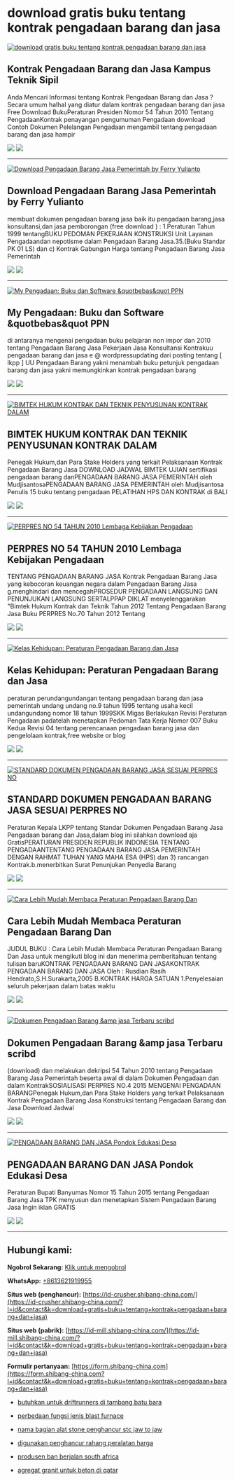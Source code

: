 # download gratis buku tentang kontrak pengadaan barang dan jasa

<a href="https://swt.shibang-china.com/?l=id&img&k=download+gratis+buku+tentang+kontrak+pengadaan+barang+dan+jasa" target="_blank">![download gratis buku tentang kontrak pengadaan barang dan jasa](http://static.shibang-china.com/all-800x300/1095.jpg)</a>

## Kontrak Pengadaan Barang dan Jasa Kampus Teknik Sipil
Anda Mencari Informasi tentang Kontrak Pengadaan Barang dan Jasa ? Secara umum halhal yang diatur dalam kontrak pengadaan barang dan jasa Free Download BukuPeraturan Presiden Nomor 54 Tahun 2010 Tentang PengadaanKontrak penayangan pengumuman Pengadaan download Contoh Dokumen Pelelangan Pengadaan mengambil tentang pengadaan barang dan jasa hampir


<a href="https://whatsapp.shibangsoft.com/WhatsApp.php" target="_blank" title="WhatsApp">![](http://static.shibang-china.com/icon/whatsapp.png)</a> <a href="https://swt.shibang-china.com/?l=id&icon&k=download+gratis+buku+tentang+kontrak+pengadaan+barang+dan+jasa" target="_blank">![](http://static.shibang-china.com/icon/chat-id.png)</a>

---

<a href="https://swt.shibang-china.com/?l=id&img&k=download+gratis+buku+tentang+kontrak+pengadaan+barang+dan+jasa" target="_blank">![Download Pengadaan Barang Jasa Pemerintah by Ferry Yulianto](http://static.shibang-china.com/all-800x300/1237.jpg)</a>

## Download Pengadaan Barang Jasa Pemerintah by Ferry Yulianto
membuat dokumen pengadaan barang jasa baik itu pengadaan barang,jasa konsultansi,dan jasa pemborongan (free download ) : 1.Peraturan Tahun 1999 tentangBUKU PEDOMAN PEKERJAAN KONSTRUKSI Unit Layanan Pengadaandan nepotisme dalam Pengadaan Barang Jasa.35.(Buku Standar PK 01 LS) dan c) Kontrak Gabungan Harga tentang Pengadaan Barang Jasa Pemerintah


<a href="https://whatsapp.shibangsoft.com/WhatsApp.php" target="_blank" title="WhatsApp">![](http://static.shibang-china.com/icon/whatsapp.png)</a> <a href="https://swt.shibang-china.com/?l=id&icon&k=download+gratis+buku+tentang+kontrak+pengadaan+barang+dan+jasa" target="_blank">![](http://static.shibang-china.com/icon/chat-id.png)</a>

---

<a href="https://swt.shibang-china.com/?l=id&img&k=download+gratis+buku+tentang+kontrak+pengadaan+barang+dan+jasa" target="_blank">![My Pengadaan: Buku dan Software &quotbebas&quot PPN](http://static.shibang-china.com/all-800x300/1237.jpg)</a>

## My Pengadaan: Buku dan Software &quotbebas&quot PPN
di antaranya mengenai pengadaan buku pelajaran non impor dan 2010 tentang Pengadaan Barang Jasa Pekerjaan Jasa Konsultansi Kontrakuu pengadaan barang dan jasa e @ wordpressupdating dari posting tentang [ lkpp ] UU Pengadaan Barang yakni menambah buku petunjuk pengadaan barang dan jasa yakni memungkinkan kontrak pengadaan barang


<a href="https://whatsapp.shibangsoft.com/WhatsApp.php" target="_blank" title="WhatsApp">![](http://static.shibang-china.com/icon/whatsapp.png)</a> <a href="https://swt.shibang-china.com/?l=id&icon&k=download+gratis+buku+tentang+kontrak+pengadaan+barang+dan+jasa" target="_blank">![](http://static.shibang-china.com/icon/chat-id.png)</a>

---

<a href="https://swt.shibang-china.com/?l=id&img&k=download+gratis+buku+tentang+kontrak+pengadaan+barang+dan+jasa" target="_blank">![BIMTEK HUKUM KONTRAK DAN TEKNIK PENYUSUNAN KONTRAK DALAM](http://static.shibang-china.com/all-800x300/1514.jpg)</a>

## BIMTEK HUKUM KONTRAK DAN TEKNIK PENYUSUNAN KONTRAK DALAM
Penegak Hukum,dan Para Stake Holders yang terkait Pelaksanaan Kontrak Pengadaan Barang Jasa DOWNLOAD JADWAL BIMTEK UJIAN sertifikasi pengadaan barang danPENGADAAN BARANG JASA PEMERINTAH oleh MudjisantosaPENGADAAN BARANG JASA PEMERINTAH oleh Mudjisantosa Penulis 15 buku tentang pengadaan PELATIHAN HPS DAN KONTRAK di BALI


<a href="https://whatsapp.shibangsoft.com/WhatsApp.php" target="_blank" title="WhatsApp">![](http://static.shibang-china.com/icon/whatsapp.png)</a> <a href="https://swt.shibang-china.com/?l=id&icon&k=download+gratis+buku+tentang+kontrak+pengadaan+barang+dan+jasa" target="_blank">![](http://static.shibang-china.com/icon/chat-id.png)</a>

---

<a href="https://swt.shibang-china.com/?l=id&img&k=download+gratis+buku+tentang+kontrak+pengadaan+barang+dan+jasa" target="_blank">![PERPRES NO 54 TAHUN 2010 Lembaga Kebijakan Pengadaan](http://static.shibang-china.com/all-800x300/708.jpg)</a>

## PERPRES NO 54 TAHUN 2010 Lembaga Kebijakan Pengadaan
TENTANG PENGADAAN BARANG JASA Kontrak Pengadaan Barang Jasa yang kebocoran keuangan negara dalam Pengadaan Barang Jasa g.menghindari dan mencegahPROSEDUR PENGADAAN LANGSUNG DAN PENUNJUKAN LANGSUNG SERTALPPAP DIKLAT menyelenggarakan "Bimtek Hukum Kontrak dan Teknik Tahun 2012 Tentang Pengadaan Barang Jasa Buku PERPRES No.70 Tahun 2012 Tentang


<a href="https://whatsapp.shibangsoft.com/WhatsApp.php" target="_blank" title="WhatsApp">![](http://static.shibang-china.com/icon/whatsapp.png)</a> <a href="https://swt.shibang-china.com/?l=id&icon&k=download+gratis+buku+tentang+kontrak+pengadaan+barang+dan+jasa" target="_blank">![](http://static.shibang-china.com/icon/chat-id.png)</a>

---

<a href="https://swt.shibang-china.com/?l=id&img&k=download+gratis+buku+tentang+kontrak+pengadaan+barang+dan+jasa" target="_blank">![Kelas Kehidupan: Peraturan Pengadaan Barang dan Jasa](http://static.shibang-china.com/all-800x300/822.jpg)</a>

## Kelas Kehidupan: Peraturan Pengadaan Barang dan Jasa
peraturan perundangundangan tentang pengadaan barang dan jasa pemerintah undang undang no.9 tahun 1995 tentang usaha kecil undangundang nomor 18 tahun 1999SKK Migas Berlakukan Revisi Peraturan Pengadaan padatelah menetapkan Pedoman Tata Kerja Nomor 007 Buku Kedua Revisi 04 tentang perencanaan pengadaan barang jasa dan pengelolaan kontrak,free website or blog


<a href="https://whatsapp.shibangsoft.com/WhatsApp.php" target="_blank" title="WhatsApp">![](http://static.shibang-china.com/icon/whatsapp.png)</a> <a href="https://swt.shibang-china.com/?l=id&icon&k=download+gratis+buku+tentang+kontrak+pengadaan+barang+dan+jasa" target="_blank">![](http://static.shibang-china.com/icon/chat-id.png)</a>

---

<a href="https://swt.shibang-china.com/?l=id&img&k=download+gratis+buku+tentang+kontrak+pengadaan+barang+dan+jasa" target="_blank">![STANDARD DOKUMEN PENGADAAN BARANG JASA SESUAI PERPRES NO](http://static.shibang-china.com/all-800x300/691.jpg)</a>

## STANDARD DOKUMEN PENGADAAN BARANG JASA SESUAI PERPRES NO
Peraturan Kepala LKPP tentang Standar Dokumen Pengadaan Barang Jasa Pengadaan barang dan Jasa,dalam blog ini silahkan download aja GratisPERATURAN PRESIDEN REPUBLIK INDONESIA TENTANG PENGADAANTENTANG PENGADAAN BARANG JASA PEMERINTAH DENGAN RAHMAT TUHAN YANG MAHA ESA (HPS) dan 3) rancangan Kontrak.b.menerbitkan Surat Penunjukan Penyedia Barang


<a href="https://whatsapp.shibangsoft.com/WhatsApp.php" target="_blank" title="WhatsApp">![](http://static.shibang-china.com/icon/whatsapp.png)</a> <a href="https://swt.shibang-china.com/?l=id&icon&k=download+gratis+buku+tentang+kontrak+pengadaan+barang+dan+jasa" target="_blank">![](http://static.shibang-china.com/icon/chat-id.png)</a>

---

<a href="https://swt.shibang-china.com/?l=id&img&k=download+gratis+buku+tentang+kontrak+pengadaan+barang+dan+jasa" target="_blank">![Cara Lebih Mudah Membaca Peraturan Pengadaan Barang Dan](http://static.shibang-china.com/all-800x300/725.jpg)</a>

## Cara Lebih Mudah Membaca Peraturan Pengadaan Barang Dan
JUDUL BUKU : Cara Lebih Mudah Membaca Peraturan Pengadaan Barang Dan Jasa untuk mengikuti blog ini dan menerima pemberitahuan tentang tulisan baruKONTRAK PENGADAAN BARANG DAN JASAKONTRAK PENGADAAN BARANG DAN JASA Oleh : Rusdian Rasih Hendrato,S.H.Surakarta,2005 B.KONTRAK HARGA SATUAN 1.Penyelesaian seluruh pekerjaan dalam batas waktu


<a href="https://whatsapp.shibangsoft.com/WhatsApp.php" target="_blank" title="WhatsApp">![](http://static.shibang-china.com/icon/whatsapp.png)</a> <a href="https://swt.shibang-china.com/?l=id&icon&k=download+gratis+buku+tentang+kontrak+pengadaan+barang+dan+jasa" target="_blank">![](http://static.shibang-china.com/icon/chat-id.png)</a>

---

<a href="https://swt.shibang-china.com/?l=id&img&k=download+gratis+buku+tentang+kontrak+pengadaan+barang+dan+jasa" target="_blank">![Dokumen Pengadaan Barang &amp jasa Terbaru scribd](http://static.shibang-china.com/all-800x300/789.jpg)</a>

## Dokumen Pengadaan Barang &amp jasa Terbaru scribd
(download) dan melakukan dekripsi 54 Tahun 2010 tentang Pengadaan Barang Jasa Pemerintah beserta awal di dalam Dokumen Pengadaan dan dalam KontrakSOSIALISASI PERPRES NO.4 2015 MENGENAI PENGADAAN BARANGPenegak Hukum,dan Para Stake Holders yang terkait Pelaksanaan Kontrak Pengadaan Barang Jasa Konstruksi tentang Pengadaan Barang dan Jasa Download Jadwal


<a href="https://whatsapp.shibangsoft.com/WhatsApp.php" target="_blank" title="WhatsApp">![](http://static.shibang-china.com/icon/whatsapp.png)</a> <a href="https://swt.shibang-china.com/?l=id&icon&k=download+gratis+buku+tentang+kontrak+pengadaan+barang+dan+jasa" target="_blank">![](http://static.shibang-china.com/icon/chat-id.png)</a>

---

<a href="https://swt.shibang-china.com/?l=id&img&k=download+gratis+buku+tentang+kontrak+pengadaan+barang+dan+jasa" target="_blank">![PENGADAAN BARANG DAN JASA Pondok Edukasi Desa](http://static.shibang-china.com/all-800x300/468.jpg)</a>

## PENGADAAN BARANG DAN JASA Pondok Edukasi Desa
Peraturan Bupati Banyumas Nomor 15 Tahun 2015 tentang Pengadaan Barang Jasa TPK menyusun dan menetapkan Sistem Pengadaan Barang Jasa Ingin iklan GRATIS

<a href="https://whatsapp.shibangsoft.com/WhatsApp.php" target="_blank" title="WhatsApp">![](http://static.shibang-china.com/icon/whatsapp.png)</a> <a href="https://swt.shibang-china.com/?l=id&icon&k=download+gratis+buku+tentang+kontrak+pengadaan+barang+dan+jasa" target="_blank">![](http://static.shibang-china.com/icon/chat-id.png)</a>

---
## Hubungi kami:

**Ngobrol Sekarang:** [Klik untuk mengobrol](https://swt.shibang-china.com?l=id&contact&k=download+gratis+buku+tentang+kontrak+pengadaan+barang+dan+jasa)

**WhatsApp:**  [+8613621919955](https://whatsapp.shibangsoft.com/WhatsApp.php)

**Situs web (penghancur):** [https://id-crusher.shibang-china.com/](https://id-crusher.shibang-china.com/?l=id&contact&k=download+gratis+buku+tentang+kontrak+pengadaan+barang+dan+jasa)

**Situs web (pabrik):** [https://id-mill.shibang-china.com/](https://id-mill.shibang-china.com/?l=id&contact&k=download+gratis+buku+tentang+kontrak+pengadaan+barang+dan+jasa)

**Formulir pertanyaan:** [https://form.shibang-china.com](https://form.shibang-china.com?l=id&contact&k=download+gratis+buku+tentang+kontrak+pengadaan+barang+dan+jasa)

* [butuhkan untuk driftrunners di tambang batu bara](../33/butuhkan%20untuk%20driftrunners%20di%20tambang%20batu%20bara.md)

* [perbedaan fungsi jenis blast furnace](../31/perbedaan%20fungsi%20jenis%20blast%20furnace.md)

* [nama bagian alat stone penghancur stc jaw to jaw](../34/nama%20bagian%20alat%20stone%20penghancur%20stc%20jaw%20to%20jaw.md)

* [digunakan penghancur rahang peralatan harga](../39/digunakan%20penghancur%20rahang%20peralatan%20harga.md)

* [produsen ban berjalan south africa](../32/produsen%20ban%20berjalan%20south%20africa.md)

* [agregat granit untuk beton di qatar](../31/agregat%20granit%20untuk%20beton%20di%20qatar.md)